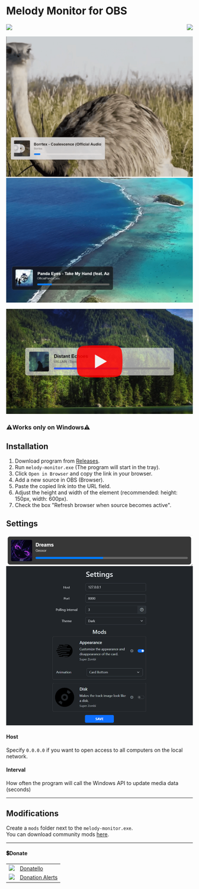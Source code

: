 # Melody Monitor for OBS

<p align="right">
    <img align="left" src="https://shields.io/badge/version-v1.2.0-blue">
    <a href="#donate"><img src="https://shields.io/badge/💲-Support_the_Project-2ea043"></a>
</p>

<img src="github/images/1.png" width="600px">
<img src="github/images/2.png" width="600px">

<a href="https://youtu.be/KKG3Twf2cX0"><img width="600px" src="github/images/youtube.jpg"></a>

### ⚠️Works only on Windows⚠️

## Installation
1. Download program from [Releases](https://github.com/SuperZombi/melody-monitor/releases).
2. Run `melody-monitor.exe` (The program will start in the tray).
3. Click `Open in Browser` and copy the link in your browser.
4. Add a new source in OBS (Browser).
5. Paste the copied link into the URL field.
6. Adjust the height and width of the element (recommended: height: 150px, width: 600px).
7. Check the box "Refresh browser when source becomes active".

## Settings
<img src="github/images/settings.png" width="600px">

#### Host
Specify `0.0.0.0` if you want to open access to all computers on the local network.
#### Interval
How often the program will call the Windows API to update media data (seconds)
<hr>

## Modifications
Create a `mods` folder next to the `melody-monitor.exe`.<br>
You can download community mods [here](mods).
<hr>


#### 💲Donate

<table>
  <tr>
    <td>
       <img width="18px" src="https://www.google.com/s2/favicons?domain=https://donatello.to&sz=256">
    </td>
    <td>
      <a href="https://donatello.to/super_zombi">Donatello</a>
    </td>
  </tr>
  <tr>
    <td>
       <img width="18px" src="https://www.google.com/s2/favicons?domain=https://www.donationalerts.com&sz=256">
    </td>
    <td>
      <a href="https://www.donationalerts.com/r/super_zombi">Donation Alerts</a>
    </td>
  </tr>
</table>
